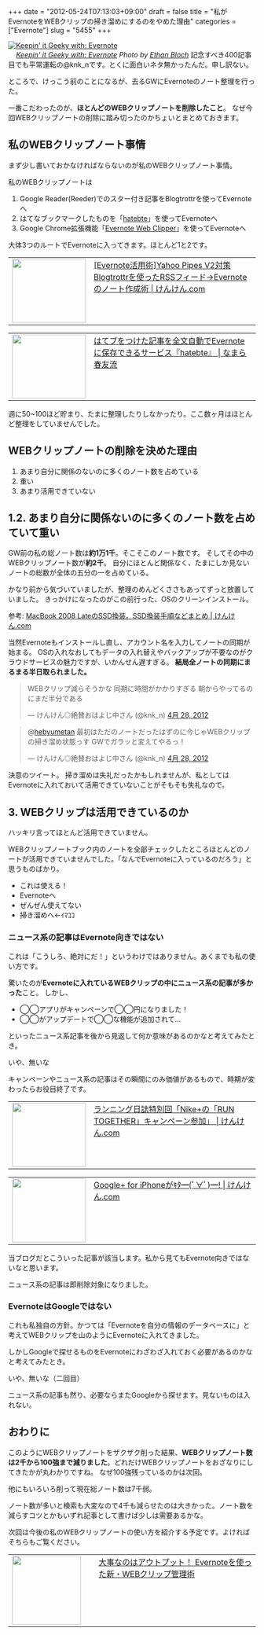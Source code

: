 +++
date = "2012-05-24T07:13:03+09:00"
draft = false
title = "私がEvernoteをWEBクリップの掃き溜めにするのをやめた理由"
categories = ["Evernote"]
slug = "5455"
+++

<div class="center"><a href="http://www.flickr.com/photos/27768633@N00/5476103936/" title="Keepin' it Geeky with: Evernote by Ethan Bloch, on Flickr" target="_blank"><img class="flickr_photo" src="http://farm6.static.flickr.com/5255/5476103936_a03a9f27ef_z.jpg" alt="Keepin' it Geeky with: Evernote" width="NaNpx"/></a></div><cite class="flickr_photographer"><img src="http://farm4.static.flickr.com/3329/favicons/72157601614001242_7730.png" width="16" /><a href="http://www.flickr.com/photos/27768633@N00/5476103936/">Keepin' it Geeky with: Evernote</a> Photo by <a href="http://www.flickr.com/photos/27768633@N00/">Ethan Bloch</a></cite>
記念すべき400記事目でも平常運転の@knk_nです。とくに面白いネタ無かったんだ。申し訳ない。

ところで、けっこう前のことになるが、去るGWにEvernoteのノート整理を行った。

一番こだわったのが、<strong>ほとんどのWEBクリップノートを削除したこと</strong>。
なぜ今回WEBクリップノートの削除に踏み切ったのかちょいとまとめておきます。<!--more--><h2>私のWEBクリップノート事情</h2>
まず少し書いておかなければならないのが私のWEBクリップノート事情。

私のWEBクリップノートは
<ol>
<li>Google Reader(Reeder)でのスター付き記事をBlogtrottrを使ってEvernoteへ</li>
<li>はてなブックマークしたものを「<a href="http://hatebte.com/" target="_blank">hatebte</a>」を使ってEvernoteへ</li>
<li>Google Chrome拡張機能「<a href="https://chrome.google.com/webstore/detail/pioclpoplcdbaefihamjohnefbikjilc?hl=ja" target="_blank">Evernote Web Clipper</a>」を使ってEvernoteへ</li>
</ol>
大体3つのルートでEvernoteに入ってきます。ほとんど1と2です。
<table width="100%"><td valign="top" width="150"><a href="http://knk-n.com/2011/08/07/evernote_rss/" target="_blank"><img border="0" src="http://farm7.static.flickr.com/6133/6017306283_87cd0a5370_o.jpg" alt="" width="150" height="130" /></a></td><td valign="top"><a  href="http://knk-n.com/2011/08/07/evernote_rss/" target="_blank">[Evernote活用術]Yahoo Pipes V2対策 Blogtrottrを使ったRSSフィード→Evernoteのノート作成術 | けんけん.com</a><script type="text/javascript">var url = "http://knk-n.com/2011/08/07/evernote_rss/";</script><script src="http://api.b.st-hatena.com/entry.count?url=http://knk-n.com/2011/08/07/evernote_rss/&callback=hatebTxt"></script>
</td></table>
<table width="100%"><td valign="top" width="150"><a href="http://harutomo-ryu.com/archives/2011-02-26/182005.html" target="_blank"><img border="0" src="http://capture.heartrails.com/150x130/shadow?http://harutomo-ryu.com/archives/2011-02-26/182005.html" alt="" width="150" height="130" /></a></td><td valign="top"><a  href="http://harutomo-ryu.com/archives/2011-02-26/182005.html" target="_blank">はてブをつけた記事を全文自動でEvernoteに保存できるサービス『hatebte』 | なまら春友流</a><script type="text/javascript">var url = "http://harutomo-ryu.com/archives/2011-02-26/182005.html";</script><script src="http://api.b.st-hatena.com/entry.count?url=http://harutomo-ryu.com/archives/2011-02-26/182005.html&callback=hatebTxt"></script>
</td></table>

週に50~100ほど貯まり、たまに整理したりしなかったり。ここ数ヶ月はほとんど整理をしていませんでした。

<h2>WEBクリップノートの削除を決めた理由</h2>
<ol>
<li>あまり自分に関係のないのに多くのノート数を占めている</li>
<li>重い</li>
<li>あまり活用できていない</li>
</ol>

<h2>1.2. あまり自分に関係ないのに多くのノート数を占めていて重い</h2>
GW前の私の総ノート数は<strong>約1万1千</strong>。そこそこのノート数です。
そしてその中のWEBクリップノート数が<strong>約2千</strong>。
自分にほとんど関係なく、たまにしか見ないノートの総数が全体の五分の一を占めている。

かなり前から気づいていましたが、整理のめんどくささもあってずっと放置していました。
きっかけになったのがこの前行った、OSのクリーンインストール。
<p>参考: <a  href="http://knk-n.com/2012/04/30/macbook-2008-late_hdd_to_ssd/" target="_blank">MacBook 2008 LateのSSD換装。SSD換装手順などまとめ | けんけん.com</a><script type="text/javascript">var url = "http://knk-n.com/2012/04/30/macbook-2008-late_hdd_to_ssd/";</script><script src="http://api.b.st-hatena.com/entry.count?url=http://knk-n.com/2012/04/30/macbook-2008-late_hdd_to_ssd/&callback=hatebTxt"></script></p>

当然Evernoteもインストールし直し、アカウント名を入力してノートの同期が始まる。
OSの入れなおしてもデータの入れ替えやバックアップが不要なのがクラウドサービスの魅力ですが、いかんせん遅すぎる。
<strong>結局全ノートの同期にまるまる半日取られました。</strong>
<blockquote class="twitter-tweet" lang="ja"><p>WEBクリップ減らそうかな 同期に時間がかかりすぎる 朝からやってるのにまだ半分である</p>&mdash; けんけん◎絶賛おはよじ中さん (@knk_n) <a href="https://twitter.com/knk_n/status/196131356852486144" data-datetime="2012-04-28T06:58:54+00:00">4月 28, 2012</a></blockquote>

<blockquote class="twitter-tweet" data-in-reply-to="196134225240526848" lang="ja"><p>@<a href="https://twitter.com/hebyumetan">hebyumetan</a> 最初はただのノートだったはずのに今じゃWEBクリップの掃き溜め状態っす GWでガラッと変えてやるっ！</p>&mdash; けんけん◎絶賛おはよじ中さん (@knk_n) <a href="https://twitter.com/knk_n/status/196134512441294848" data-datetime="2012-04-28T07:11:26+00:00">4月 28, 2012</a></blockquote>

決意のツイート。
掃き溜めは失礼だったかもしれませんが、私としてはEvernoteに入れておいて活用できていないことがそもそも失礼なので。

<h2>3. WEBクリップは活用できているのか</h2>
ハッキリ言ってほとんど活用できていません。

WEBクリップノートブック内のノートを全部チェックしたところほとんどのノートが活用できていませんでした。「なんでEvernoteに入っているのだろう」と思うものばかり。

<ul>
<li>これは使える！</li>
<li>Evernoteへ</li>
<li>ぜんぜん使えてない</li>
<li>掃き溜めへ←ｲﾏｺｺ</li>
</ul>

<h3>ニュース系の記事はEvernote向きではない</h3>
これは「こうしろ、絶対にだ！」というわけではありません。あくまでも私の使い方です。

驚いたのが<strong>Evernoteに入れているWEBクリップの中にニュース系の記事が多かった</strong>こと。
しかし、
<ul>
<li>◯◯アプリがキャンペーンで◯◯円になりました！</li>
<li>◯◯がアップデートで◯◯な機能が追加されて…</li>
</ul>
といったニュース系記事を後から見返して何か意味があるのかなと考えてみたとき。

いや、無いな

キャンペーンやニュース系の記事はその瞬間にのみ価値があるもので、時期が変わったらお役目終了です。

<table width="100%"><td valign="top" width="150"><a href="http://knk-n.com/2012/03/11/nikeplus_run-together/" target="_blank"><img border="0" src="http://knk-n.com.s3-website-ap-northeast-1.amazonaws.com/images/2012/03/nikeplus_run-together1.jpg" alt="" width="150" height="130" /></a></td><td valign="top"><a  href="http://knk-n.com/2012/03/11/nikeplus_run-together/" target="_blank">ランニング日誌特別回「Nike+の「RUN TOGETHER」キャンペーン参加」 | けんけん.com</a><script type="text/javascript">var url = "http://knk-n.com/2012/03/11/nikeplus_run-together/";</script><script src="http://api.b.st-hatena.com/entry.count?url=http://knk-n.com/2012/03/11/nikeplus_run-together/&callback=hatebTxt"></script>
</td></table>
<table width="100%"><td valign="top" width="150"><a href="http://knk-n.com/2011/07/20/googleplus-iphone/" target="_blank"><img border="0" src="http://knk-n.com.s3-website-ap-northeast-1.amazonaws.com/images/2011/07/slooProImg_20110720012734.png" alt="" width="150" height="130" /></a></td><td valign="top"><a  href="http://knk-n.com/2011/07/20/googleplus-iphone/" target="_blank">Google+ for iPhoneがｷﾀ━(ﾟ∀ﾟ)━! | けんけん.com</a><script type="text/javascript">var url = "http://knk-n.com/2011/07/20/googleplus-iphone/";</script><script src="http://api.b.st-hatena.com/entry.count?url=http://knk-n.com/2011/07/20/googleplus-iphone/&callback=hatebTxt"></script>
</td></table>
当ブログだとこういった記事が該当します。私から見てもEvernote向きではないなと思います。

ニュース系の記事は即削除対象になりました。

<h3>EvernoteはGoogleではない</h3>
これも私独自の方針。かつては「Evernoteを自分の情報のデータベースに」と考えてWEBクリップを山のようにEvernoteに入れてきました。

しかしGoogleで探せるものをEvernoteにわざわざ入れておく必要があるのかなと考えてみたとき。

いや、無いな（二回目）

ニュース系の記事も然り、必要ならまたGoogleから探せます。見ないものは入れない。


<h2>おわりに</h2>
このようにWEBクリップノートをザクザク削った結果、<strong>WEBクリップノート数は2千から100強まで減りました</strong>。どれだけWEBクリップノートをおざなりにしてきたかが丸わかりですね。
なぜ100強残っているのかは次回。

他にもいろいろ削って現在総ノート数は7千弱。

ノート数が多いと検索も大変なので4千も減らせたのは大きかった。ノート数を減らすコツとかもいずれ記事として書けば少しは需要あるかな。

次回は今後の私のWEBクリップノートの使い方を紹介する予定です。よければそちらもご覧ください。

<table width="100%"><td valign="top" width="160"><a href="http://knk-n.com/2012/05/25/evernote-new-webclip-management/" target="_blank"><img border="0" src="http://knk-n.com.s3-website-ap-northeast-1.amazonaws.com/images/2012/05/screenshot-2012-05-25-07.01.10.jpg" alt="" width="140" height="140" /></a></td><td valign="top"><a  href="http://knk-n.com/2012/05/25/evernote-new-webclip-management/" target="_blank">大事なのはアウトプット！ Evernoteを使った新・WEBクリップ管理術</a><script type="text/javascript">var url = "http://knk-n.com/2012/05/25/evernote-new-webclip-management/";</script><script src="http://api.b.st-hatena.com/entry.count?url=http://knk-n.com/2012/05/25/evernote-new-webclip-management/&callback=hatebTxt"></script>
</td>
</table>
